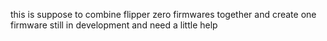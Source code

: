 this is suppose to combine flipper zero firmwares together and create one firmware still in development and need a little help
